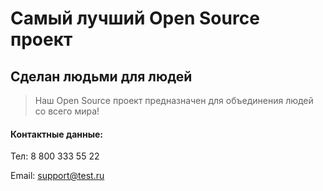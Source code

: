 # Самый лучший Open Source проект

## Сделан людьми для людей

> Наш Open Source проект предназначен для объединения людей со всего мира!

#### Контактные данные:
Тел: 8 800 333 55 22

Email: support@test.ru
